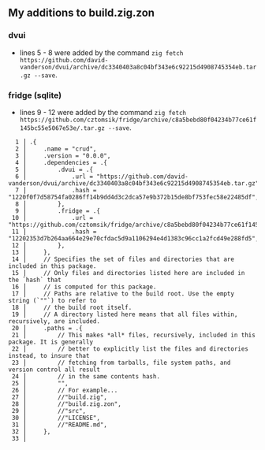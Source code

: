 ## My additions to build.zig.zon

### dvui

* lines 5 - 8 were added by the command `zig fetch https://github.com/david-vanderson/dvui/archive/dc3340403a8c04bf343e6c92215d4908745354eb.tar.gz --save`.

### fridge (sqlite)

* lines 9 - 12 were added by the command `zig fetch https://github.com/cztomsik/fridge/archive/c8a5bebd80f04234b77ce61f145bc55e5067e53e/.tar.gz --save`.

```zig
  1 ⎥ .{
  2 ⎥     .name = "crud",
  3 ⎥     .version = "0.0.0",
  4 ⎥     .dependencies = .{
  5 ⎥         .dvui = .{
  6 ⎥             .url = "https://github.com/david-vanderson/dvui/archive/dc3340403a8c04bf343e6c92215d4908745354eb.tar.gz",
  7 ⎥             .hash = "1220f0f7d58754fa0286ff14b9dd4d3c2dca57e9b372b15de8bf753fec58e22485df",
  8 ⎥         },
  9 ⎥         .fridge = .{
 10 ⎥             .url = "https://github.com/cztomsik/fridge/archive/c8a5bebd80f04234b77ce61f145bc55e5067e53e/.tar.gz",
 11 ⎥             .hash = "12202353d7b264aa664e29e70cfdac5d9a1106294e4d1383c96cc1a2fcd49e288fd5",
 12 ⎥         },
 13 ⎥     },
 14 ⎥     // Specifies the set of files and directories that are included in this package.
 15 ⎥     // Only files and directories listed here are included in the `hash` that
 16 ⎥     // is computed for this package.
 17 ⎥     // Paths are relative to the build root. Use the empty string (`""`) to refer to
 18 ⎥     // the build root itself.
 19 ⎥     // A directory listed here means that all files within, recursively, are included.
 20 ⎥     .paths = .{
 21 ⎥         // This makes *all* files, recursively, included in this package. It is generally
 22 ⎥         // better to explicitly list the files and directories instead, to insure that
 23 ⎥         // fetching from tarballs, file system paths, and version control all result
 24 ⎥         // in the same contents hash.
 25 ⎥         "",
 26 ⎥         // For example...
 27 ⎥         //"build.zig",
 28 ⎥         //"build.zig.zon",
 29 ⎥         //"src",
 30 ⎥         //"LICENSE",
 31 ⎥         //"README.md",
 32 ⎥     },
 33 ⎥ 
 ```
